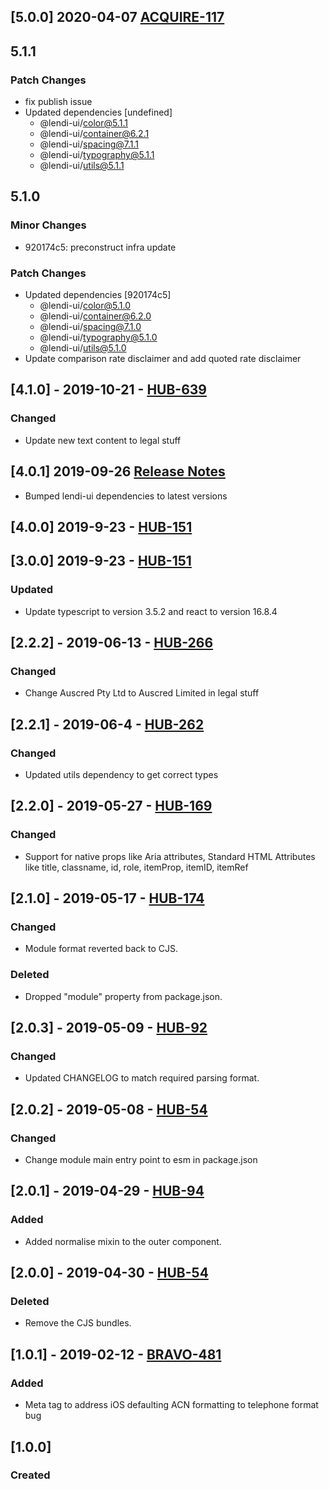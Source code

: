 ## [5.0.0] 2020-04-07 [ACQUIRE-117](https://creditandfinance.atlassian.net/browse/AC-117)

## 5.1.1

### Patch Changes

- fix publish issue
- Updated dependencies [undefined]
  - @lendi-ui/color@5.1.1
  - @lendi-ui/container@6.2.1
  - @lendi-ui/spacing@7.1.1
  - @lendi-ui/typography@5.1.1
  - @lendi-ui/utils@5.1.1

## 5.1.0

### Minor Changes

- 920174c5: preconstruct infra update

### Patch Changes

- Updated dependencies [920174c5]
  - @lendi-ui/color@5.1.0
  - @lendi-ui/container@6.2.0
  - @lendi-ui/spacing@7.1.0
  - @lendi-ui/typography@5.1.0
  - @lendi-ui/utils@5.1.0
- Update comparison rate disclaimer and add quoted rate disclaimer

## [4.1.0] - 2019-10-21 - [HUB-639](https://creditandfinance.atlassian.net/browse/HUB-639)

### Changed

- Update new text content to legal stuff

## [4.0.1] 2019-09-26 [Release Notes](https://creditandfinance.atlassian.net/wiki/spaces/HUB/pages/803930391/Upcoming+Major+Changes)

- Bumped lendi-ui dependencies to latest versions

## [4.0.0] 2019-9-23 - [HUB-151](https://creditandfinance.atlassian.net/browse/HUB-151)

## [3.0.0] 2019-9-23 - [HUB-151](https://creditandfinance.atlassian.net/browse/HUB-151)

### Updated

- Update typescript to version 3.5.2 and react to version 16.8.4

## [2.2.2] - 2019-06-13 - [HUB-266](https://creditandfinance.atlassian.net/browse/HUB-266)

### Changed

- Change Auscred Pty Ltd to Auscred Limited in legal stuff

## [2.2.1] - 2019-06-4 - [HUB-262](https://creditandfinance.atlassian.net/browse/HUB-262)

### Changed

- Updated utils dependency to get correct types

## [2.2.0] - 2019-05-27 - [HUB-169](https://creditandfinance.atlassian.net/browse/HUB-169)

### Changed

- Support for native props like Aria attributes, Standard HTML Attributes like title, classname, id, role, itemProp, itemID, itemRef

## [2.1.0] - 2019-05-17 - [HUB-174](https://creditandfinance.atlassian.net/browse/HUB-174)

### Changed

- Module format reverted back to CJS.

### Deleted

- Dropped "module" property from package.json.

## [2.0.3] - 2019-05-09 - [HUB-92](https://creditandfinance.atlassian.net/browse/HUB-92)

### Changed

- Updated CHANGELOG to match required parsing format.

## [2.0.2] - 2019-05-08 - [HUB-54](https://creditandfinance.atlassian.net/browse/HUB-54)

### Changed

- Change module main entry point to esm in package.json

## [2.0.1] - 2019-04-29 - [HUB-94](https://creditandfinance.atlassian.net/browse/HUB-94)

### Added

- Added normalise mixin to the outer component.

## [2.0.0] - 2019-04-30 - [HUB-54](https://creditandfinance.atlassian.net/browse/HUB-54)

### Deleted

- Remove the CJS bundles.

## [1.0.1] - 2019-02-12 - [BRAVO-481](https://creditandfinance.atlassian.net/browse/BRAVO-481)

### Added

- Meta tag to address iOS defaulting ACN formatting to telephone format bug

## [1.0.0]

### Created

